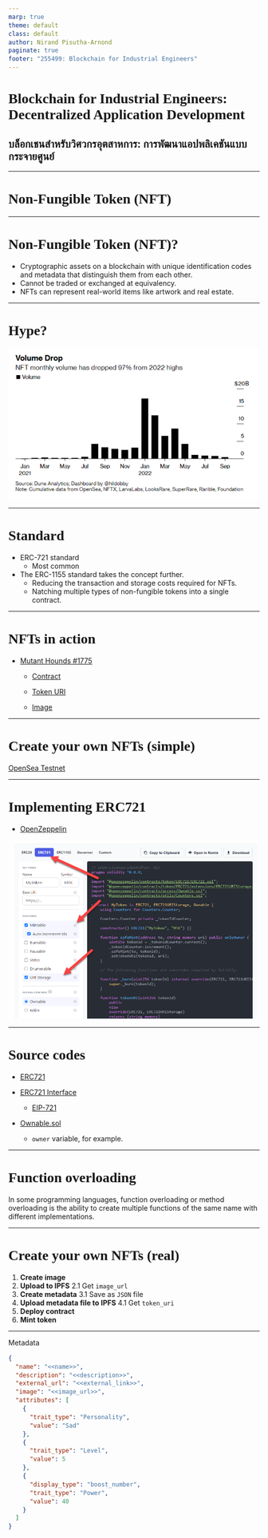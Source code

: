```yaml
---
marp: true
theme: default
class: default
author: Nirand Pisutha-Arnond
paginate: true
footer: "255499: Blockchain for Industrial Engineers"
---
```


<style>
@import url('https://fonts.googleapis.com/css2?family=Prompt:ital,wght@0,100;0,300;0,400;0,700;1,100;1,300;1,400;1,700&display=swap');

    :root {
    font-family: Prompt;
    --hl-color: #D57E7E;
}
h1 {
  font-family: Prompt
}
</style>

# Blockchain for Industrial Engineers: Decentralized Application Development

## บล็อกเชนสำหรับวิศวกรอุตสาหการ: การพัฒนาแอปพลิเคชันแบบกระจายศูนย์

---

# Non-Fungible Token (NFT)

---

# Non-Fungible Token (NFT)?

- Cryptographic assets on a blockchain with unique identification codes and metadata that distinguish them from each other.
- Cannot be traded or exchanged at equivalency.
- NFTs can represent real-world items like artwork and real estate.

---

# Hype?

![](./img/nft1.png)

---

# Standard

- ERC-721 standard
  - Most common
- The ERC-1155 standard takes the concept further.
  - Reducing the transaction and storage costs required for NFTs.
  - Natching multiple types of non-fungible tokens into a single contract.

---

# NFTs in action

- [Mutant Hounds #1775](https://opensea.io/assets/ethereum/0x354634c4621cdfb7a25e6486cca1e019777d841b/1775)

  - [Contract](https://etherscan.io/address/0x354634c4621cdfb7a25e6486cca1e019777d841b)

  - [Token URI](https://api.mutantdao.com/hounds/metadata/1775)

  - [Image](https://ipfs.io/ipfs/bafybeicozx2qj43d22h2nmamhp56ejhtudijoldn5ofmlg2mmikdia42na)

---

# Create your own NFTs (simple)

[OpenSea Testnet](https://testnets.opensea.io/)

---

# Implementing ERC721

- [OpenZeppelin](https://docs.openzeppelin.com/contracts/4.x/wizard)

![bg contain right:60%](./img/erc721_1.png)

---

# Source codes

- [ERC721 ](https://github.com/OpenZeppelin/openzeppelin-contracts/blob/master/contracts/token/ERC721/ERC721.sol)

- [ERC721 Interface](https://github.com/OpenZeppelin/openzeppelin-contracts/blob/master/contracts/token/ERC721/IERC721.sol)
  - [EIP-721](https://eips.ethereum.org/EIPS/eip-721)
- [Ownable.sol](https://github.com/OpenZeppelin/openzeppelin-contracts/blob/master/contracts/access/Ownable.sol)
  - `owner` variable, for example.

---

# Function overloading

In some programming languages, function overloading or method overloading is the ability to create multiple functions of the same name with different implementations.

---

# Create your own NFTs (real)

1. **Create image**
2. **Upload to IPFS**
   2.1 Get `image_url`
3. **Create metadata**
   3.1 Save as `JSON` file
4. **Upload metadata file to IPFS**
   4.1 Get `token_uri`
5. **Deploy contract**
6. **Mint token**

---

Metadata

```json
{
  "name": "<<name>>",
  "description": "<<description>>",
  "external_url": "<<external_link>>",
  "image": "<<image_url>>",
  "attributes": [
    {
      "trait_type": "Personality",
      "value": "Sad"
    },
    {
      "trait_type": "Level",
      "value": 5
    },
    {
      "display_type": "boost_number",
      "trait_type": "Power",
      "value": 40
    }
  ]
}
```
